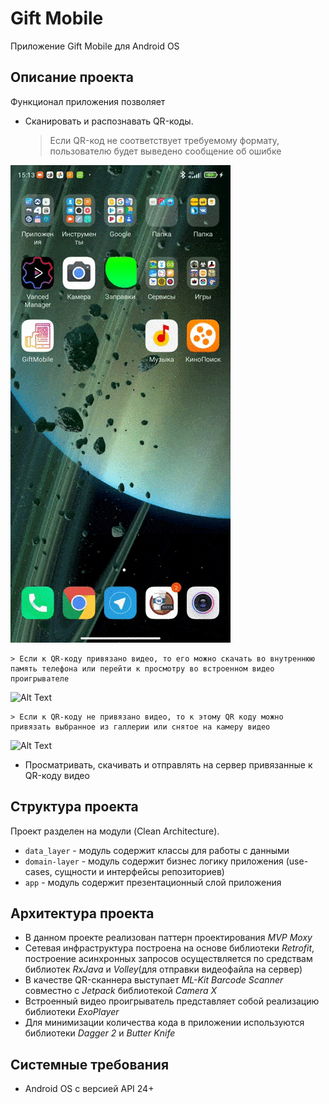 # Gift Mobile
Приложение Gift Mobile для Android OS

## Описание проекта
Функционал приложения позволяет
* Сканировать и распознавать QR-коды.
    > Если QR-код не соответствует  требуемому формату, пользователю будет выведено сообщение об ошибке

![Alt Text](https://github.com/jeka1488/Library/blob/master/gif_1.gif)

    > Если к QR-коду привязано видео, то его можно скачать во внутреннюю память телефона или перейти к просмотру во встроенном видео проигрывателе

![Alt Text](https://github.com/jeka1488/Library/blob/master/gif_2.gif)

    > Если к QR-коду не привязано видео, то к этому QR коду можно привязать выбранное из галлерии или снятое на камеру видео

![Alt Text](https://github.com/jeka1488/Library/blob/master/gif_3.gif)
* Просматривать, скачивать и отправлять на сервер привязанные к QR-коду видео

## Структура проекта
Проект разделен на модули (Clean Architecture).
* `data_layer` - модуль содержит классы для работы с данными 
* `domain-layer` - модуль содержит бизнес логику приложения (use-cases, сущности и интерфейсы репозиториев)
* `app` - модуль содержит презентационный слой приложения

## Архитектура проекта
* В данном проекте реализован паттерн проектирования *MVP Moxy*
* Сетевая инфраструктура построена на основе библиотеки *Retrofit*, построение асинхронных запросов осуществляется по средствам библиотек *RxJava* и *Volley*(для отправки видеофайла на сервер)
* В качестве QR-сканнера выступает *ML-Kit Barcode Scanner* совместно с *Jetpack* библиотекой *Camera X*
* Встроенный видео проигрыватель представляет собой реализацию библиотеки *ExoPlayer*
* Для минимизации количества кода в приложении используются библиотеки *Dagger 2* и *Butter Knife* 


## Системные требования
* Android OS с версией API 24+
